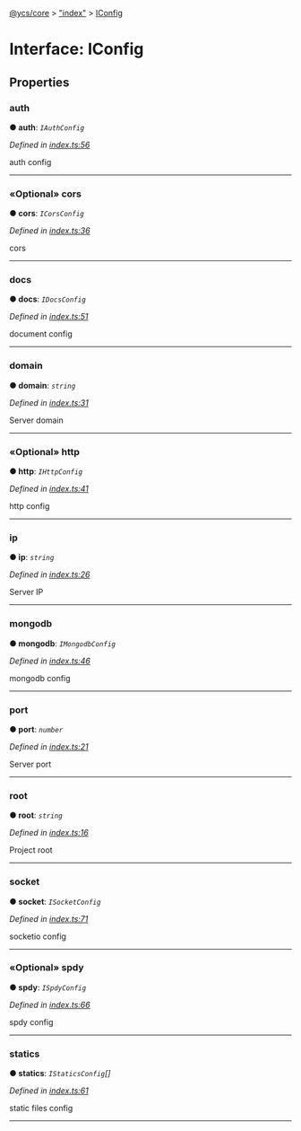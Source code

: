 [@ycs/core](../README.md) > ["index"](../modules/_index_.md) > [IConfig](../interfaces/_index_.iconfig.md)



# Interface: IConfig


## Properties
<a id="auth"></a>

###  auth

**●  auth**:  *`IAuthConfig`* 

*Defined in [index.ts:56](https://github.com/yc-server/core/blob/408b191/src/index.ts#L56)*



auth config




___

<a id="cors"></a>

### «Optional» cors

**●  cors**:  *`ICorsConfig`* 

*Defined in [index.ts:36](https://github.com/yc-server/core/blob/408b191/src/index.ts#L36)*



cors




___

<a id="docs"></a>

###  docs

**●  docs**:  *`IDocsConfig`* 

*Defined in [index.ts:51](https://github.com/yc-server/core/blob/408b191/src/index.ts#L51)*



document config




___

<a id="domain"></a>

###  domain

**●  domain**:  *`string`* 

*Defined in [index.ts:31](https://github.com/yc-server/core/blob/408b191/src/index.ts#L31)*



Server domain




___

<a id="http"></a>

### «Optional» http

**●  http**:  *`IHttpConfig`* 

*Defined in [index.ts:41](https://github.com/yc-server/core/blob/408b191/src/index.ts#L41)*



http config




___

<a id="ip"></a>

###  ip

**●  ip**:  *`string`* 

*Defined in [index.ts:26](https://github.com/yc-server/core/blob/408b191/src/index.ts#L26)*



Server IP




___

<a id="mongodb"></a>

###  mongodb

**●  mongodb**:  *`IMongodbConfig`* 

*Defined in [index.ts:46](https://github.com/yc-server/core/blob/408b191/src/index.ts#L46)*



mongodb config




___

<a id="port"></a>

###  port

**●  port**:  *`number`* 

*Defined in [index.ts:21](https://github.com/yc-server/core/blob/408b191/src/index.ts#L21)*



Server port




___

<a id="root"></a>

###  root

**●  root**:  *`string`* 

*Defined in [index.ts:16](https://github.com/yc-server/core/blob/408b191/src/index.ts#L16)*



Project root




___

<a id="socket"></a>

###  socket

**●  socket**:  *`ISocketConfig`* 

*Defined in [index.ts:71](https://github.com/yc-server/core/blob/408b191/src/index.ts#L71)*



socketio config




___

<a id="spdy"></a>

### «Optional» spdy

**●  spdy**:  *`ISpdyConfig`* 

*Defined in [index.ts:66](https://github.com/yc-server/core/blob/408b191/src/index.ts#L66)*



spdy config




___

<a id="statics"></a>

###  statics

**●  statics**:  *`IStaticsConfig`[]* 

*Defined in [index.ts:61](https://github.com/yc-server/core/blob/408b191/src/index.ts#L61)*



static files config




___


